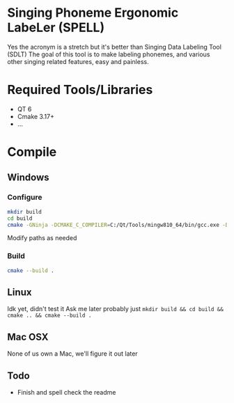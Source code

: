 # Singing Phoneme Ergonomic LabeLer (SPELL)
Yes the acronym is a stretch but it's better than Singing Data Labeling Tool (SDLT)
The goal of this tool is to make labeling phonemes, and various other singing related features, easy and painless.

# Required Tools/Libraries
- QT 6
- Cmake 3.17+
- ...

# Compile
## Windows
### Configure
```bash
mkdir build
cd build
cmake -GNinja -DCMAKE_C_COMPILER=C:/Qt/Tools/mingw810_64/bin/gcc.exe -DCMAKE_CXX_COMPILER=C:/Qt/Tools/mingw810_64/bin/g++.exe "-DCMAKE_PREFIX_PATH:STRING=C:/Qt/6.1.2/mingw81_64" ..
```
Modify paths as needed
### Build
```bash
cmake --build .
```

## Linux
Idk yet, didn't test it
Ask me later
probably just ``mkdir build && cd build && cmake .. && cmake --build .``

## Mac OSX
None of us own a Mac, we'll figure it out later

## Todo
- Finish and spell check the readme
